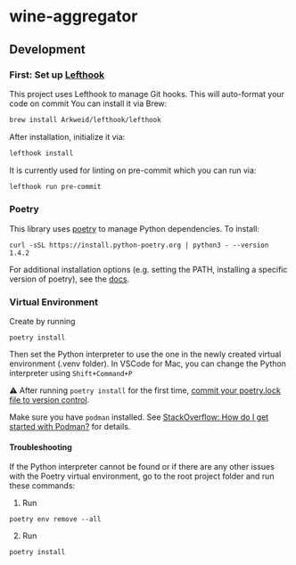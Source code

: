 # wine-aggregator

## Development

### First: Set up [Lefthook](https://github.com/Arkweid/lefthook)

This project uses Lefthook to manage Git hooks. This will auto-format your code on commit
You can install it via Brew:

```sh
brew install Arkweid/lefthook/lefthook
```

After installation, initialize it via:

```sh
lefthook install
```

It is currently used for linting on pre-commit which you can run via:

```sh
lefthook run pre-commit
```

### Poetry

This library uses [poetry](https://python-poetry.org/docs/basic-usage/#specifying-dependencies) to manage Python dependencies.
To install:

```shell
curl -sSL https://install.python-poetry.org | python3 - --version 1.4.2
```

For additional installation options (e.g. setting the PATH, installing a specific version of poetry),
see the [docs](https://python-poetry.org/docs/#installing-with-the-official-installer).


### Virtual Environment

Create by running

```shell
poetry install
```

Then set the Python interpreter to use the one in the newly created virtual environment (.venv folder). In VSCode for Mac, you can change the Python interpreter using ```Shift+Command+P```

:warning: After running `poetry install` for the first time,
[commit your poetry.lock file to version control](https://python-poetry.org/docs/basic-usage/#commit-your-poetrylock-file-to-version-control).


Make sure you have `podman` installed.
See [StackOverflow: How do I get started with Podman?](https://stackoverflow.intuit.com/questions/26032) for details.

#### Troubleshooting

If the Python interpreter cannot be found or if there are any other issues with the Poetry virtual environment, go to the root project folder and run these commands:

1. Run
```shell
poetry env remove --all
```
2. Run
```shell
poetry install
```